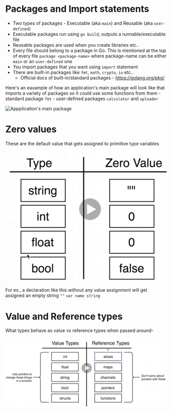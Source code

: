# Packages and Import statements

* Two types of packages - Executable (aka `main`) and Reusable (aka `user-defined`)
* Executable packages run using `go build`; outputs a runnable/executable file 
* Reusable packages are used when you create libraries etc..
* Every file should belong to a package in Go. This is mentioned at the top of every file
  `package <package-name>` where package-name can be either `main` or an `user-defined` one
* You import packages that you want using `import` statement
* There are built-in packages like `fmt`, `math`, `crypto`, `io` etc..
  * Official docs of built-in/standard packages - https://golang.org/pkg/
  
Here's an eaxample of how an application's main package will look like that imports a variety of packages so it could use some functions from them
    - standard package `fmt`
    - user-defined packages `calculator` and `uploader`

![Appplication's main package](/images/application-main-package.png.png)

# Zero values

These are the default value that gets assigned to primitive type variables

![Zero values](/images/zero-values.png)

For ex., a declaration like this without any value assignment will get assigned an empty string `""`
`var name string`

# Value and Reference types

What types behave as value vs reference types when passed around-

![value-reference-types](/images/value-reference-types.png)
